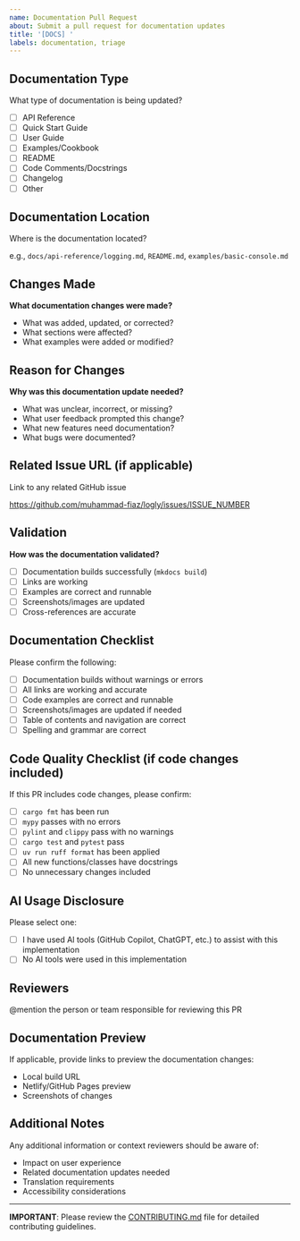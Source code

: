 ```yaml
---
name: Documentation Pull Request
about: Submit a pull request for documentation updates
title: '[DOCS] '
labels: documentation, triage
---
```


## Documentation Type

What type of documentation is being updated?

- [ ] API Reference
- [ ] Quick Start Guide
- [ ] User Guide
- [ ] Examples/Cookbook
- [ ] README
- [ ] Code Comments/Docstrings
- [ ] Changelog
- [ ] Other

## Documentation Location

Where is the documentation located?

e.g., `docs/api-reference/logging.md`, `README.md`, `examples/basic-console.md`

## Changes Made

**What documentation changes were made?**

- What was added, updated, or corrected?
- What sections were affected?
- What examples were added or modified?

## Reason for Changes

**Why was this documentation update needed?**

- What was unclear, incorrect, or missing?
- What user feedback prompted this change?
- What new features need documentation?
- What bugs were documented?

## Related Issue URL (if applicable)

Link to any related GitHub issue

https://github.com/muhammad-fiaz/logly/issues/ISSUE_NUMBER

## Validation

**How was the documentation validated?**

- [ ] Documentation builds successfully (`mkdocs build`)
- [ ] Links are working
- [ ] Examples are correct and runnable
- [ ] Screenshots/images are updated
- [ ] Cross-references are accurate

## Documentation Checklist

Please confirm the following:

- [ ] Documentation builds without warnings or errors
- [ ] All links are working and accurate
- [ ] Code examples are correct and runnable
- [ ] Screenshots/images are updated if needed
- [ ] Table of contents and navigation are correct
- [ ] Spelling and grammar are correct

## Code Quality Checklist (if code changes included)

If this PR includes code changes, please confirm:

- [ ] `cargo fmt` has been run
- [ ] `mypy` passes with no errors
- [ ] `pylint` and `clippy` pass with no warnings
- [ ] `cargo test` and `pytest` pass
- [ ] `uv run ruff format` has been applied
- [ ] All new functions/classes have docstrings
- [ ] No unnecessary changes included

## AI Usage Disclosure

Please select one:

- [ ] I have used AI tools (GitHub Copilot, ChatGPT, etc.) to assist with this implementation
- [ ] No AI tools were used in this implementation

## Reviewers

@mention the person or team responsible for reviewing this PR

## Documentation Preview

If applicable, provide links to preview the documentation changes:

- Local build URL
- Netlify/GitHub Pages preview
- Screenshots of changes

## Additional Notes

Any additional information or context reviewers should be aware of:

- Impact on user experience
- Related documentation updates needed
- Translation requirements
- Accessibility considerations

---

**IMPORTANT**: Please review the [CONTRIBUTING.md](../CONTRIBUTING.md) file for detailed contributing guidelines.
